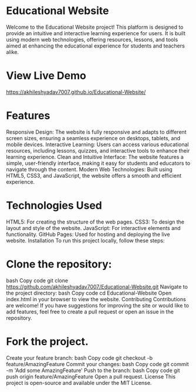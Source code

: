 # Educational Website
Welcome to the Educational Website project! This platform is designed to provide an intuitive and interactive learning experience for users. It is built using modern web technologies, offering resources, lessons, and tools aimed at enhancing the educational experience for students and teachers alike.

# View Live Demo 
https://akhileshyadav7007.github.io/Educational-Website/
# Features
Responsive Design: The website is fully responsive and adapts to different screen sizes, ensuring a seamless experience on desktops, tablets, and mobile devices.
Interactive Learning: Users can access various educational resources, including lessons, quizzes, and interactive tools to enhance their learning experience.
Clean and Intuitive Interface: The website features a simple, user-friendly interface, making it easy for students and educators to navigate through the content.
Modern Web Technologies: Built using HTML5, CSS3, and JavaScript, the website offers a smooth and efficient experience.

# Technologies Used
HTML5: For creating the structure of the web pages.
CSS3: To design the layout and style of the website.
JavaScript: For interactive elements and functionality.
GitHub Pages: Used for hosting and deploying the live website.
Installation
To run this project locally, follow these steps:

# Clone the repository:
bash
Copy code
git clone https://github.com/akhileshyadav7007/Educational-Website.git
Navigate to the project directory:
bash
Copy code
cd Educational-Website
Open index.html in your browser to view the website.
Contributing
Contributions are welcome! If you have suggestions for improving the site or would like to add features, feel free to create a pull request or open an issue in the repository.

# Fork the project.
Create your feature branch:
bash
Copy code
git checkout -b feature/AmazingFeature
Commit your changes:
bash
Copy code
git commit -m 'Add some AmazingFeature'
Push to the branch:
bash
Copy code
git push origin feature/AmazingFeature
Open a pull request.
License
This project is open-source and available under the MIT License.

